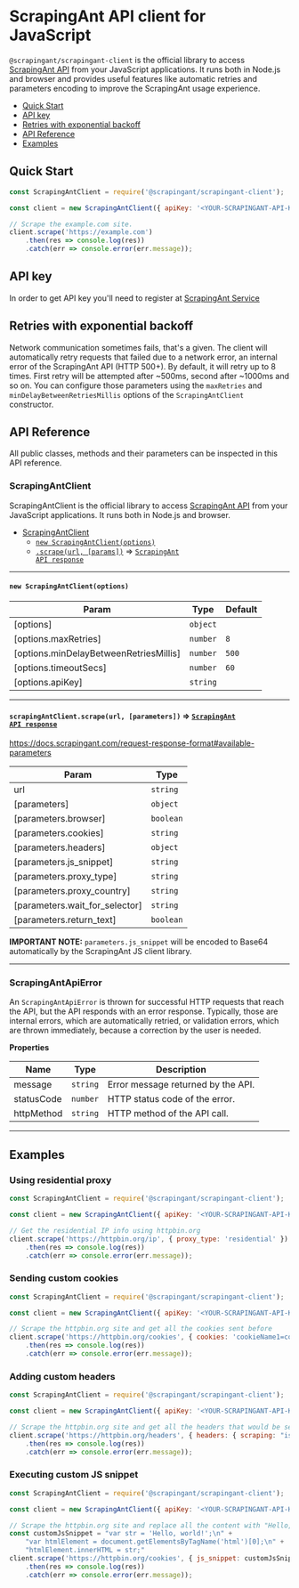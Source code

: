 # ScrapingAnt API client for JavaScript
`@scrapingant/scrapingant-client` is the official library to access [ScrapingAnt API](https://docs.scrapingant.com) from your
JavaScript applications. It runs both in Node.js and browser and provides useful features like
automatic retries and parameters encoding to improve the ScrapingAnt usage experience.

<!-- toc -->

- [Quick Start](#quick-start)
- [API key](#api-key)
- [Retries with exponential backoff](#retries-with-exponential-backoff)
- [API Reference](#api-reference)
- [Examples](#examples)

<!-- tocstop -->

## Quick Start
```js
const ScrapingAntClient = require('@scrapingant/scrapingant-client');

const client = new ScrapingAntClient({ apiKey: '<YOUR-SCRAPINGANT-API-KEY>' });

// Scrape the example.com site.
client.scrape('https://example.com')
    .then(res => console.log(res))
    .catch(err => console.error(err.message));
```

## API key
In order to get API key you'll need to register at [ScrapingAnt Service](https://app.scrapingant.com)

## Retries with exponential backoff
Network communication sometimes fails, that's a given. The client will automatically retry requests that
failed due to a network error, an internal error of the ScrapingAnt API (HTTP 500+).
By default, it will retry up to 8 times. First retry will be attempted after ~500ms, second after ~1000ms
and so on. You can configure those parameters using the `maxRetries` and `minDelayBetweenRetriesMillis`
options of the `ScrapingAntClient` constructor.

## API Reference
All public classes, methods and their parameters can be inspected in this API reference.

<a name="ScrapingAntClient"></a>

### [](#ScrapingAntClient) ScrapingAntClient

ScrapingAntClient is the official library to access [ScrapingAnt API](https://docs.scrapingant.com) from your
JavaScript applications. It runs both in Node.js and browser.

* [ScrapingAntClient](#ScrapingAntClient)
    * [`new ScrapingAntClient(options)`](#new_ScrapingAntClient_new)
    * [`.scrape(url, [params])`](#ScrapingAntClient+scrape) ⇒ [<code>ScrapingAnt API response</code>](https://docs.scrapingant.com/request-response-format#response-structure)


* * *

<a name="new_ScrapingAntClient_new"></a>

#### [](#ScrapingAntClient) `new ScrapingAntClient(options)`


| Param                                  | Type                | Default          |
|----------------------------------------|---------------------|------------------|
| [options]                              | <code>object</code> |                  |
| [options.maxRetries]                   | <code>number</code> | <code>8</code>   |
| [options.minDelayBetweenRetriesMillis] | <code>number</code> | <code>500</code> |
| [options.timeoutSecs]                  | <code>number</code> | <code>60</code>  |
| [options.apiKey]                       | <code>string</code> |                  |


* * *

<a name="ScrapingAntClient+scrape"></a>

#### [](#ScrapingAntClient+scrape) `scrapingAntClient.scrape(url, [parameters])` ⇒ [<code>ScrapingAnt API response</code>](https://docs.scrapingant.com/request-response-format#response-structure)

https://docs.scrapingant.com/request-response-format#available-parameters

| Param                          | Type                 |
|--------------------------------|----------------------|
| url                            | <code>string</code>  |
| [parameters]                   | <code>object</code>  |
| [parameters.browser]           | <code>boolean</code> |
| [parameters.cookies]           | <code>string</code>  |
| [parameters.headers]           | <code>object</code>  |
| [parameters.js_snippet]        | <code>string</code>  |
| [parameters.proxy_type]        | <code>string</code>  |
| [parameters.proxy_country]     | <code>string</code>  |
| [parameters.wait_for_selector] | <code>string</code>  |
| [parameters.return_text]       | <code>boolean</code> |

**IMPORTANT NOTE:** <code>parameters.js_snippet</code> will be encoded to Base64 automatically by the ScrapingAnt JS client library.

* * *

<a name="ScrapingAntApiError"></a>

### [](#ScrapingAntApiError) ScrapingAntApiError

An `ScrapingAntApiError` is thrown for successful HTTP requests that reach the API,
but the API responds with an error response. Typically, those are internal errors,
which are automatically retried, or validation errors, which are thrown immediately,
because a correction by the user is needed.

**Properties**

| Name       | Type                | Description                        |
|------------|---------------------|------------------------------------|
| message    | <code>string</code> | Error message returned by the API. |
| statusCode | <code>number</code> | HTTP status code of the error.     |
| httpMethod | <code>string</code> | HTTP method of the API call.       |


* * *

## Examples

### Using residential proxy

```js
const ScrapingAntClient = require('@scrapingant/scrapingant-client');

const client = new ScrapingAntClient({ apiKey: '<YOUR-SCRAPINGANT-API-KEY>' });

// Get the residential IP info using httpbin.org
client.scrape('https://httpbin.org/ip', { proxy_type: 'residential' })
    .then(res => console.log(res))
    .catch(err => console.error(err.message));
```

### Sending custom cookies

```js
const ScrapingAntClient = require('@scrapingant/scrapingant-client');

const client = new ScrapingAntClient({ apiKey: '<YOUR-SCRAPINGANT-API-KEY>' });

// Scrape the httpbin.org site and get all the cookies sent before
client.scrape('https://httpbin.org/cookies', { cookies: 'cookieName1=cookieVal1;cookieName2=cookieVal2' })
    .then(res => console.log(res))
    .catch(err => console.error(err.message));
```

### Adding custom headers

```js
const ScrapingAntClient = require('@scrapingant/scrapingant-client');

const client = new ScrapingAntClient({ apiKey: '<YOUR-SCRAPINGANT-API-KEY>' });

// Scrape the httpbin.org site and get all the headers that would be sent before
client.scrape('https://httpbin.org/headers', { headers: { scraping: "is cool!" } })
    .then(res => console.log(res))
    .catch(err => console.error(err.message));
```


### Executing custom JS snippet

```js
const ScrapingAntClient = require('@scrapingant/scrapingant-client');

const client = new ScrapingAntClient({ apiKey: '<YOUR-SCRAPINGANT-API-KEY>' });

// Scrape the httpbin.org site and replace all the content with "Hello, world"
const customJsSnippet = "var str = 'Hello, world!';\n" +
    "var htmlElement = document.getElementsByTagName('html')[0];\n" +
    "htmlElement.innerHTML = str;"
client.scrape('https://httpbin.org/cookies', { js_snippet: customJsSnippet })
    .then(res => console.log(res))
    .catch(err => console.error(err.message));
```
